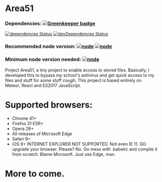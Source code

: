 # Area51
### Dependencies: [![Greenkeeper badge](https://badges.greenkeeper.io/ibujs/Area51.svg)](https://greenkeeper.io/)
[![dependencies Status](https://david-dm.org/ibujs/area51/status.svg)](https://david-dm.org/ibujs/area51) [![devDependencies Status](https://david-dm.org/ibujs/area51/dev-status.svg)](https://david-dm.org/ibujs/area51?type=dev)
### Recommended node version: [![node](https://img.shields.io/node/v6.10.1/gh-badges.svg?style=flat-square)]() [![node](https://img.shields.io/node/v7.7.4/gh-badges.svg?style=flat-square)]()
### Minimum node version needed: [![node](https://img.shields.io/node/v4.0.0/gh-badges.svg?style=flat-square)]()

Project Area51, a tiny project to enable access to stored files. Basically, I developed this to bypass my school's antivirus and get quick access to my files and stuff for some stuff *cough*. This project is based entirely on Meteor, React and ES2017 JavaScript.

# Supported browsers:
- Chrome 41+
- Firefox 31 ESR+
- Opera 28+
- All releases of Microsoft Edge
- Safari 9+
- iOS 9+
INTERNET EXPLORER NOT SUPPORTED. Not even IE 11. GO upgrade your browser.
Please? No. Go mess with .babelrc and compile it from scratch. Blame Microsoft. Just use Edge, man.

# More to come.
